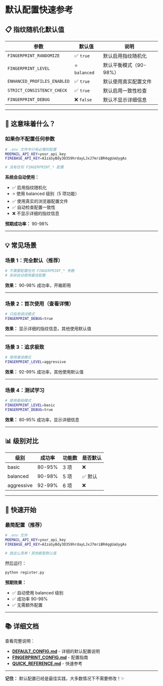 # 默认配置快速参考

## 📋 指纹随机化默认值

| 参数 | 默认值 | 说明 |
|------|--------|------|
| `FINGERPRINT_RANDOMIZE` | ✅ `true` | 默认启用指纹随机化 |
| `FINGERPRINT_LEVEL` | ⭐ `balanced` | 默认平衡模式（90-98%）|
| `ENHANCED_PROFILES_ENABLED` | ✅ `true` | 默认使用真实配置文件 |
| `STRICT_CONSISTENCY_CHECK` | ✅ `true` | 默认启用一致性检查 |
| `FINGERPRINT_DEBUG` | ❌ `false` | 默认不显示详细信息 |

---

## 🎯 这意味着什么？

### 如果你不配置任何参数

```bash
# .env 文件中只有必需的配置
MOEMAIL_API_KEY=your_api_key
FIREBASE_API_KEY=AIzaSyBdy3O3S9hrdayLJxJ7mriBR4qgUaUygAs

# 没有任何 FINGERPRINT_* 配置
```

**系统会自动使用：**
- ✅ 启用指纹随机化
- ⭐ 使用 balanced 级别（5 项功能）
- ✅ 使用真实的浏览器配置文件
- ✅ 自动检查配置一致性
- ❌ 不显示详细的指纹信息

**预期成功率：** 90-98%

---

## 💡 常见场景

### 场景 1：完全默认（推荐）

```bash
# 不需要配置任何 FINGERPRINT_* 参数
# 系统自动使用最佳配置
```

**效果：** 90-98% 成功率，开箱即用

---

### 场景 2：首次使用（查看详情）

```bash
# 只启用调试模式
FINGERPRINT_DEBUG=true
```

**效果：** 显示详细的指纹信息，其他使用默认值

---

### 场景 3：追求极致

```bash
# 使用激进模式
FINGERPRINT_LEVEL=aggressive
```

**效果：** 92-99% 成功率，其他使用默认值

---

### 场景 4：测试学习

```bash
# 使用基础模式
FINGERPRINT_LEVEL=basic
FINGERPRINT_DEBUG=true
```

**效果：** 80-95% 成功率，显示详细信息

---

## 📊 级别对比

| 级别 | 成功率 | 功能数 | 是否默认 |
|------|--------|--------|---------|
| basic | 80-95% | 3 项 | ❌ |
| balanced | 90-98% | 5 项 | ✅ 默认 |
| aggressive | 92-99% | 6 项 | ❌ |

---

## 🚀 快速开始

### 最简配置（推荐）

```bash
# .env 文件
MOEMAIL_API_KEY=your_api_key
FIREBASE_API_KEY=AIzaSyBdy3O3S9hrdayLJxJ7mriBR4qgUaUygAs

# 就这么简单！其他都是默认值
```

然后运行：
```bash
python register.py
```

**预期效果：**
- ✅ 自动使用 balanced 级别
- ✅ 成功率 90-98%
- ✅ 无需额外配置

---

## 📚 详细文档

查看完整说明：
- **[DEFAULT_CONFIG.md](./docs/DEFAULT_CONFIG.md)** - 详细的默认配置说明
- **[FINGERPRINT_CONFIG.md](./docs/FINGERPRINT_CONFIG.md)** - 配置指南
- **[QUICK_REFERENCE.md](./QUICK_REFERENCE.md)** - 快速参考

---

**记住：** 默认配置已经是最佳实践，大多数情况下不需要修改！✨
